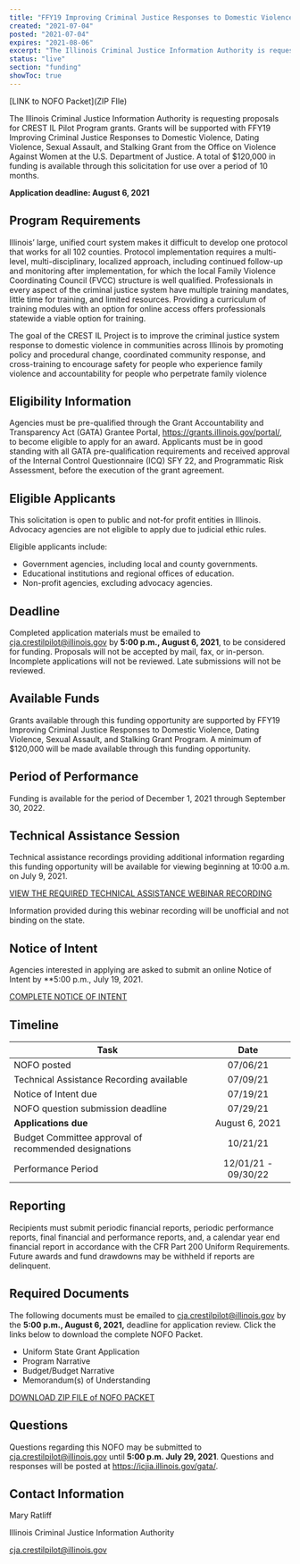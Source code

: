 ```yaml
---
title: "FFY19 Improving Criminal Justice Responses to Domestic Violence, Dating Violence, Sexual Assault, and Stalking Grant Program "
created: "2021-07-04"
posted: "2021-07-04"
expires: "2021-08-06"
excerpt: "The Illinois Criminal Justice Information Authority is requesting proposals for CREST IL Pilot Program grants. Grants will be supported with FFY19 Improving Criminal Justice Responses to Domestic Violence, Dating Violence, Sexual Assault, and Stalking Grant from the Office on Violence Against Women at the U.S. Department of Justice. A total of $120,000 in funding is available through this solicitation for use over a period of 10 months."
status: "live"
section: "funding"
showToc: true
---
```


[LINK to NOFO Packet](ZIP FIle)

The Illinois Criminal Justice Information Authority is requesting proposals for CREST IL Pilot Program grants. Grants will be supported with FFY19 Improving Criminal Justice Responses to Domestic Violence, Dating Violence, Sexual Assault, and Stalking Grant from the Office on Violence Against Women at the U.S. Department of Justice. A total of $120,000 in funding is available through this solicitation for use over a period of 10 months.

**Application deadline: August 6, 2021**

## Program Requirements

Illinois’ large, unified court system makes it difficult to develop one protocol that works for all 102 counties. Protocol implementation requires a multi-level, multi-disciplinary, localized approach, including continued follow-up and monitoring after implementation, for which the local Family Violence Coordinating Council (FVCC) structure is well qualified. Professionals in every aspect of the criminal justice system have multiple training mandates, little time for training, and limited resources. Providing a curriculum of training modules with an option for online access offers professionals statewide a viable option for training.

The goal of the CREST IL Project is to improve the criminal justice system response to domestic violence in communities across Illinois by promoting policy and procedural change, coordinated community response, and cross-training to encourage safety for people who experience family violence and accountability for people who perpetrate family violence

## Eligibility Information

Agencies must be pre-qualified through the Grant Accountability and Transparency Act (GATA) Grantee Portal, https://grants.illinois.gov/portal/, to become eligible to apply for an award. Applicants must be in good standing with all GATA pre-qualification requirements and received approval of the Internal Control Questionnaire (ICQ) SFY 22, and Programmatic Risk Assessment, before the execution of the grant agreement.

## Eligible Applicants

This solicitation is open to public and not-for profit entities in Illinois. Advocacy agencies are not eligible to apply due to judicial ethic rules.

Eligible applicants include:

- Government agencies, including local and county governments.
- Educational institutions and regional offices of education.
- Non-profit agencies, excluding advocacy agencies.

## Deadline

Completed application materials must be emailed to cja.crestilpilot@illinois.gov by **5:00 p.m., August 6, 2021**, to be considered for funding. Proposals will not be accepted by mail, fax, or in-person. Incomplete applications will not be reviewed. Late submissions will not be reviewed.

## Available Funds

Grants available through this funding opportunity are supported by FFY19 Improving Criminal Justice Responses to Domestic Violence, Dating Violence, Sexual Assault, and Stalking Grant Program. A minimum of $120,000 will be made available through this funding opportunity.

## Period of Performance

Funding is available for the period of December 1, 2021 through September 30, 2022.

## Technical Assistance Session

Technical assistance recordings providing additional information regarding this funding opportunity will be available for viewing beginning at 10:00 a.m. on July 9, 2021.

[VIEW THE REQUIRED TECHNICAL ASSISTANCE WEBINAR RECORDING](https://www.youtube.com/channel/UCtZMzk8D3P4OixYTwsfPeKA)

Information provided during this webinar recording will be unofficial and not binding on the state.

## Notice of Intent

Agencies interested in applying are asked to submit an online Notice of Intent by \*\*5:00 p.m., July 19, 2021.

[COMPLETE NOTICE OF INTENT](https://icjia.az1.qualtrics.com/jfe/form/SV_dd1PRwBMrk4y8aa)

## Timeline

| Task                                                  |        Date         |
| ----------------------------------------------------- | :-----------------: |
| NOFO posted                                           |      07/06/21       |
| Technical Assistance Recording available              |      07/09/21       |
| Notice of Intent due                                  |      07/19/21       |
| NOFO question submission deadline                     |      07/29/21       |
| **Applications due**                                  |   August 6, 2021    |
| Budget Committee approval of recommended designations |      10/21/21       |
| Performance Period                                    | 12/01/21 - 09/30/22 |

## Reporting

Recipients must submit periodic financial reports, periodic performance reports, final financial and performance reports, and, a calendar year end financial report in accordance with the CFR Part 200 Uniform Requirements. Future awards and fund drawdowns may be withheld if reports are delinquent.

## Required Documents

The following documents must be emailed to cja.crestilpilot@illinois.gov by the **5:00 p.m., August 6, 2021,** deadline for application review. Click the links below to download the complete NOFO Packet.

- Uniform State Grant Application
- Program Narrative
- Budget/Budget Narrative
- Memorandum(s) of Understanding

[DOWNLOAD ZIP FILE of NOFO PACKET](xxxGrant.zip)

## Questions

Questions regarding this NOFO may be submitted to cja.crestilpilot@illinois.gov until **5:00 p.m. July 29, 2021**. Questions and responses will be posted at https://icjia.illinois.gov/gata/.

## Contact Information

Mary Ratliff

Illinois Criminal Justice Information Authority

cja.crestilpilot@illinois.gov
